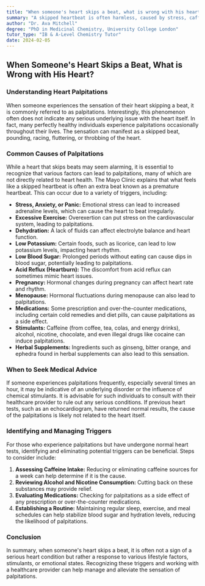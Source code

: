 ```yaml
---
title: "When someone's heart skips a beat, what is wrong with his heart?"
summary: "A skipped heartbeat is often harmless, caused by stress, caffeine, or herbal supplements. Frequent palpitations may indicate a medical issue. Consult your doctor if you experience them regularly."
author: "Dr. Ava Mitchell"
degree: "PhD in Medicinal Chemistry, University College London"
tutor_type: "IB & A-Level Chemistry Tutor"
date: 2024-02-05
---
```


## When Someone's Heart Skips a Beat, What is Wrong with His Heart?

### Understanding Heart Palpitations

When someone experiences the sensation of their heart skipping a beat, it is commonly referred to as palpitations. Interestingly, this phenomenon often does not indicate any serious underlying issue with the heart itself. In fact, many perfectly healthy individuals experience palpitations occasionally throughout their lives. The sensation can manifest as a skipped beat, pounding, racing, fluttering, or throbbing of the heart.

### Common Causes of Palpitations

While a heart that skips beats may seem alarming, it is essential to recognize that various factors can lead to palpitations, many of which are not directly related to heart health. The Mayo Clinic explains that what feels like a skipped heartbeat is often an extra beat known as a premature heartbeat. This can occur due to a variety of triggers, including:

- **Stress, Anxiety, or Panic:** Emotional stress can lead to increased adrenaline levels, which can cause the heart to beat irregularly.
- **Excessive Exercise:** Overexertion can put stress on the cardiovascular system, leading to palpitations.
- **Dehydration:** A lack of fluids can affect electrolyte balance and heart function.
- **Low Potassium:** Certain foods, such as licorice, can lead to low potassium levels, impacting heart rhythm.
- **Low Blood Sugar:** Prolonged periods without eating can cause dips in blood sugar, potentially leading to palpitations.
- **Acid Reflux (Heartburn):** The discomfort from acid reflux can sometimes mimic heart issues.
- **Pregnancy:** Hormonal changes during pregnancy can affect heart rate and rhythm.
- **Menopause:** Hormonal fluctuations during menopause can also lead to palpitations.
- **Medications:** Some prescription and over-the-counter medications, including certain cold remedies and diet pills, can cause palpitations as a side effect.
- **Stimulants:** Caffeine (from coffee, tea, colas, and energy drinks), alcohol, nicotine, chocolate, and even illegal drugs like cocaine can induce palpitations.
- **Herbal Supplements:** Ingredients such as ginseng, bitter orange, and ephedra found in herbal supplements can also lead to this sensation.

### When to Seek Medical Advice

If someone experiences palpitations frequently, especially several times an hour, it may be indicative of an underlying disorder or the influence of chemical stimulants. It is advisable for such individuals to consult with their healthcare provider to rule out any serious conditions. If previous heart tests, such as an echocardiogram, have returned normal results, the cause of the palpitations is likely not related to the heart itself.

### Identifying and Managing Triggers

For those who experience palpitations but have undergone normal heart tests, identifying and eliminating potential triggers can be beneficial. Steps to consider include:

1. **Assessing Caffeine Intake:** Reducing or eliminating caffeine sources for a week can help determine if it is the cause.
2. **Reviewing Alcohol and Nicotine Consumption:** Cutting back on these substances may provide relief.
3. **Evaluating Medications:** Checking for palpitations as a side effect of any prescription or over-the-counter medications.
4. **Establishing a Routine:** Maintaining regular sleep, exercise, and meal schedules can help stabilize blood sugar and hydration levels, reducing the likelihood of palpitations.

### Conclusion

In summary, when someone's heart skips a beat, it is often not a sign of a serious heart condition but rather a response to various lifestyle factors, stimulants, or emotional states. Recognizing these triggers and working with a healthcare provider can help manage and alleviate the sensation of palpitations.
    